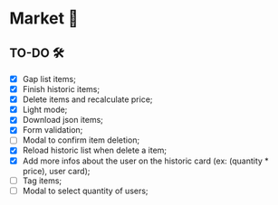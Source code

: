 # Market 🛒

## TO-DO 🛠️

- [x] Gap list items;
- [x] Finish historic items;
- [x] Delete items and recalculate price;
- [x] Light mode;
- [x] Download json items;
- [x] Form validation;
- [ ] Modal to confirm item deletion;
- [x] Reload historic list when delete a item;
- [x] Add more infos about the user on the historic card (ex: (quantity \* price), user card);
- [ ] Tag items;
- [ ] Modal to select quantity of users;
